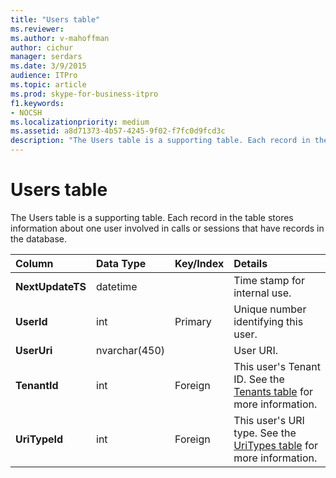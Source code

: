```yaml
---
title: "Users table"
ms.reviewer: 
ms.author: v-mahoffman
author: cichur
manager: serdars
ms.date: 3/9/2015
audience: ITPro
ms.topic: article
ms.prod: skype-for-business-itpro
f1.keywords:
- NOCSH
ms.localizationpriority: medium
ms.assetid: a8d71373-4b57-4245-9f02-f7fc0d9fcd3c
description: "The Users table is a supporting table. Each record in the table stores information about one user involved in calls or sessions that have records in the database."
---
```


# Users table
 
The Users table is a supporting table. Each record in the table stores information about one user involved in calls or sessions that have records in the database.
  
|**Column**|**Data Type**|**Key/Index**|**Details**|
|:-----|:-----|:-----|:-----|
|**NextUpdateTS** <br/> |datetime  <br/> ||Time stamp for internal use.  <br/> |
|**UserId** <br/> |int  <br/> |Primary  <br/> |Unique number identifying this user.  <br/> |
|**UserUri** <br/> |nvarchar(450)  <br/> | <br/> |User URI.  <br/> |
|**TenantId** <br/> |int  <br/> |Foreign  <br/> |This user's Tenant ID. See the [Tenants table](tenants.md) for more information. <br/> |
|**UriTypeId** <br/> |int  <br/> |Foreign  <br/> |This user's URI type. See the [UriTypes table](uritypes.md) for more information. <br/> |
   

